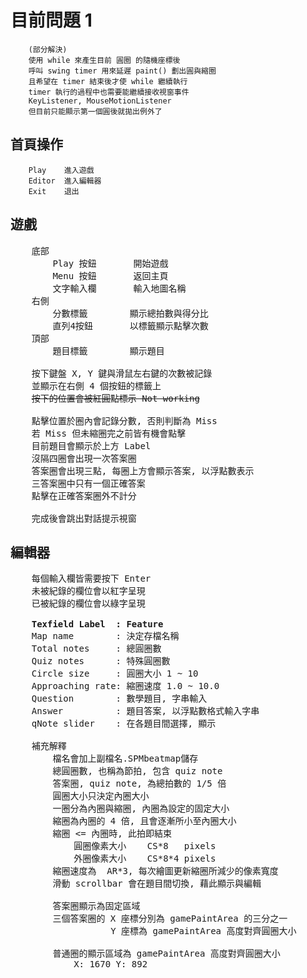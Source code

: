 # 目前問題 1
        (部分解決)
        使用 while 來產生目前 圓圈 的隨機座標後
        呼叫 swing timer 用來延遲 paint() 劃出圓與縮圈
        且希望在 timer 結束後才使 while 繼續執行
        timer 執行的過程中也需要能繼續接收視窗事件
        KeyListener, MouseMotionListener
        但目前只能顯示第一個圓後就拋出例外了


## 首頁操作
        Play    進入遊戲
        Editor  進入編輯器
        Exit    退出

## 遊戲
<pre>
    底部
        Play 按鈕       開始遊戲
        Menu 按鈕       返回主頁
        文字輸入欄       輸入地圖名稱
    右側
        分數標籤        顯示總拍數與得分比
        直列4按鈕       以標籤顯示點擊次數
    頂部
        題目標籤        顯示題目

    按下鍵盤 X, Y 鍵與滑鼠左右鍵的次數被記錄
    並顯示在右側 4 個按鈕的標籤上
    <strike>按下的位置會被紅圓點標示 Not working</strike>
        
    點擊位置於圈內會記錄分數, 否則判斷為 Miss
    若 Miss 但未縮圈完之前皆有機會點擊
    目前題目會顯示於上方 Label
    沒隔四圈會出現一次答案圈
    答案圈會出現三點, 每圈上方會顯示答案, 以浮點數表示
    三答案圈中只有一個正確答案
    點擊在正確答案圈外不計分

    完成後會跳出對話提示視窗
</pre>

## 編輯器
<pre>
    每個輸入欄皆需要按下 Enter
    未被紀錄的欄位會以紅字呈現
    已被紀錄的欄位會以綠字呈現
    
    <b>Texfield Label  : Feature</b>
    Map name        : 決定存檔名稱
    Total notes     : 總圓圈數
    Quiz notes      : 特殊圓圈數
    Circle size     : 圓圈大小 1 ~ 10
    Approaching rate: 縮圈速度 1.0 ~ 10.0
    Question        : 數學題目, 字串輸入
    Answer          : 題目答案, 以浮點數格式輸入字串
    qNote slider    : 在各題目間選擇, 顯示

    補充解釋
        檔名會加上副檔名.SPMbeatmap儲存
        總圓圈數, 也稱為節拍, 包含 quiz note
        答案圈, quiz note, 為總拍數的 1/5 倍
        圓圈大小只決定內圈大小
        一圈分為內圈與縮圈, 內圈為設定的固定大小
        縮圈為內圈的 4 倍, 且會逐漸所小至內圈大小
        縮圈 <= 內圈時, 此拍即結束
            圓圈像素大小    CS*8   pixels
            外圈像素大小    CS*8*4 pixels
        縮圈速度為  AR*3, 每次繪圖更新縮圈所減少的像素寬度
        滑動 scrollbar 會在題目間切換, 藉此顯示與編輯

        答案圈顯示為固定區域
        三個答案圈的 X 座標分別為 gamePaintArea 的三分之一
                   Y 座標為 gamePaintArea 高度對齊圓圈大小

        普通圈的顯示區域為 gamePaintArea 高度對齊圓圈大小
            X: 1670 Y: 892  
</pre>